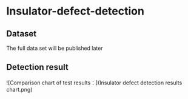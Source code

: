 # Insulator-defect-detection


## Dataset
The full data set will be published later

## Detection result
![Comparison chart of test results：](Insulator defect detection results chart.png)

